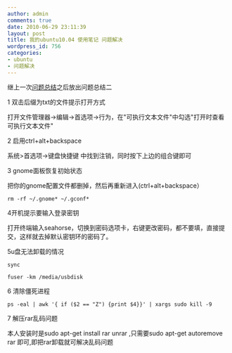 ```yaml
---
author: admin
comments: true
date: 2010-06-29 23:11:39
layout: post
title: 我的ubuntu10.04 使用笔记 问题解决
wordpress_id: 756
categories:
- ubuntu
- 问题解决
---
```


继上一次[问题总结](http://www.freetstar.com/ubunt10-04-reslove-problem-1)之后放出问题总结二

1 双击后缀为txt的文件提示打开方式

打开文件管理器->编辑->首选项->行为，在"可执行文本文件"中勾选"打开时查看可执行文本文件"

2 启用ctrl+alt+backspace

系统>首选项->键盘快捷键 中找到注销，同时按下上边的组合键即可

3  gnome面板恢复初始状态

把你的gnome配置文件都删掉，然后再重新进入(ctrl+alt+backspace）

    rm -rf ~/.gnome* ~/.gconf*

4开机提示要输入登录密钥 

打开终端输入seahorse，切换到密码选项卡，右键更改密码，都不要填，直接提交，这样就去掉默认密钥环的密码了。

5u盘无法卸载的情况

    sync

    fuser -km /media/usbdisk

6 清除僵死进程

    ps -eal | awk '{ if ($2 == "Z") {print $4}}' | xargs sudo kill -9

7 解压rar乱码问题

本人安装时是sudo apt-get install rar unrar ,只需要sudo apt-get autoremove rar 即可,即把rar卸载就可解决乱码问题

